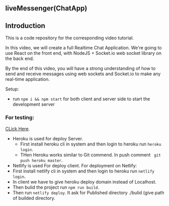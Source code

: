 ## liveMessenger(ChatApp)

## Introduction
This is a code repository for the corresponding video tutorial. 

In this video, we will create a full Realtime Chat Application. We're going to use  React on the front end, with NodeJS + Socket.io web socket library on the back end. 

By the end of this video, you will have a strong understanding of how to send and receive messages using web sockets and Socket.io to make any real-time application.

Setup:
- run ```npm i && npm start``` for both client and server side to start the development server


### For testing:
[CLick Here](https://5ea1ee6a2fae12024dfd3581--flamboyant-blackwell-e4ed42.netlify.app/).
- Heroku is used for deploy Server.
  - First install heroku cli in system and then login to heroku run ```heroku login```.
  -  THen Heroku works similar to Git commend. In push comment ``` git push heroku master```.
- Netlify is used For deploy client. For deployment on Netlify:
 - First install netlify cli in system and then login to heroku run ```netlify login```.
 - In client we have to give heroku deploy domain instead of Localhost.
 - Then bulid the project  run ```npm run build```.
 - Then run ```netlify deploy```. It ask for Published directory ./bulid (give path of builded directory.

